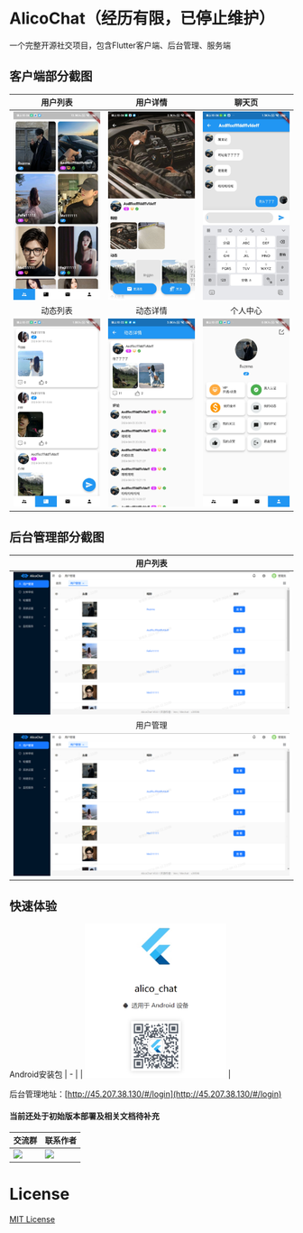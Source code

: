 # AlicoChat（经历有限，已停止维护）
一个完整开源社交项目，包含Flutter客户端、后台管理、服务端

## 客户端部分截图
| 用户列表 | 用户详情 | 聊天页 |
|:-:|:-:|:-:|
| <img src="https://github.com/ven-coder/alico-chat/blob/master/images/1.jpg" width=250/> | <img src="https://github.com/ven-coder/alico-chat/blob/master/images/2.jpg" width=250/> | <img src="https://github.com/ven-coder/alico-chat/blob/master/images/3.jpg" width=250/> |
| 动态列表 | 动态详情 | 个人中心 |
| <img src="https://github.com/ven-coder/alico-chat/blob/master/images/4.jpg" width=250/> | <img src="https://github.com/ven-coder/alico-chat/blob/master/images/6.jpg" width=250/> | <img src="https://github.com/ven-coder/alico-chat/blob/master/images/5.jpg" width=250/> |

## 后台管理部分截图
| 用户列表 |
|:-:|
| <img src="https://github.com/ven-coder/alico-chat/blob/master/images/admin_1.jpg" width=1000/> |
| 用户管理 | 
| <img src="https://github.com/ven-coder/alico-chat/blob/master/images/admin_1.jpg" width=1000/> |

## 快速体验
Android安装包
| - |
| <img src="https://github.com/ven-coder/alico-chat/blob/master/images/1712880155578.jpg" width=250/> |

后台管理地址：[http://45.207.38.130/#/login](http://45.207.38.130/#/login)

#### 当前还处于初始版本部署及相关文档待补充
|交流群|联系作者|
| - | - |
|<img src="https://github.com/user-attachments/assets/0d37a9ad-3fe1-4cc3-bbd8-da786830e032" width=200/>|<img src="https://github.com/user-attachments/assets/b528c7d1-d5e8-48bd-b289-e082e7ef9271" width=200/>

# License
[MIT License](https://github.com/ven-coder/alico-chat/tree/master?tab=MIT-1-ov-file)
